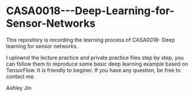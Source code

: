 # CASA0018---Deep-Learning-for-Sensor-Networks
This repository is recording the learning process of CASA0018- Deep learning for sensor networks.

I uplownd the lecture practice and private practice files step by step, you can follow them to reproduce some basic deep learning example based on TensorFlow. It is friendly to beginer. If you have any question, be free to contact me.

Ashley Jin
